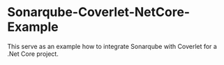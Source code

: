 # Sonarqube-Coverlet-NetCore-Example
This serve as an example how to integrate Sonarqube with Coverlet for a .Net Core project. 
